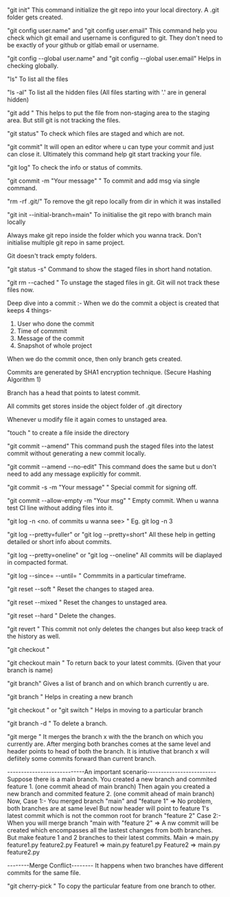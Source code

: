 "git init"
This command initialize the git repo into your local directory. A .git folder gets created.

"git config user.name" and "git config user.email"
This command help you check which git email and username is configured to git. They don't need to be exactly of your github or gitlab email or username.

"git config --global user.name" and "git config --global user.email"
Helps in checking globally.

"ls"
To list all the files

"ls -al"
To list all the hidden files (All files starting with '.' are in general hidden)

"git add <file> "
This helps to put the file from non-staging area to the staging area. But still git is not tracking the files.

"git status"
To check which files are staged and which are not.

"git commit"
It will open an editor where u can type your commit and just can close it. Ultimately this command help git start tracking your file.

"git log"
To check the info or status of commits.

"git commit -m "Your message" "
To commit and add msg via single command.

"rm -rf .git/"
To remove the git repo locally from dir in which it was installed

"git init --initial-branch=main"
To iniitialise the git repo with branch main locally

Always make git repo inside the folder which you wanna track. Don't initialise multiple git repo in same project.

Git doesn't track empty folders.

"git status -s"
Command to show the staged files in short hand notation.

"git rm --cached <file> "
To unstage the staged files in git. Git will not track these files now.

Deep dive into a commit :-
When we do the commit a object is created that keeps 4 things-
1) User who done the commit
2) Time of commmit
3) Message of the commit
4) Snapshot of whole project

When we do the commit once, then only branch gets created.

Commits are generated by SHA1 encryption technique. (Secure Hashing Algorithm 1)

Branch has a head that points to latest commit.

All commits get stores inside the object folder of .git directory

Whenever u modify file it again comes to unstaged area.

"touch <file> "
to create a file inside the directory

"git commit --amend"
This command push the staged files into the latest commit without generating a new commit locally.

"git commit --amend --no-edit"
This command does the same but u don't need to add any message explicitly for commit.

"git commit -s -m "Your message" "
Special commit for signing off.

"git commit --allow-empty -m "Your msg" "
Empty commit. When u wanna test CI line without adding files into it.

"git log -n <no. of commits u wanna see> "
Eg. git log -n 3

"git log --pretty=fuller" or "git log --pretty=short"
All these help in getting detailed or short info about commits.

"git log --pretty=oneline" or "git log --oneline"
All commits will be diaplayed in compacted format.

"git log --since=<date> --until=<date> "
Commmits in a particular timeframe.

"git reset --soft <id of commit at which we want to return> "
Reset the changes to staged area.

"git reset --mixed <id of commit at which we want to return> "
Reset the changes to unstaged area.

"git reset --hard <id of commit at which we want to return> "
Delete the changes.

"git revert <id of latest commit from which we want to revert> "
This commit not only deletes the changes but also keep track of the history as well.

"git checkout <id or hash of the commit u wanna go> "

"git checkout main "
To return back to your latest commits. (Given that your branch is name)

"git branch"
Gives a list of branch and on which branch currently u are.

"git branch <name of branch> "
Helps in creating a new branch

"git checkout <name of branch> " or "git switch <name of branch>"
Helps in moving to a particular branch

"git branch -d <name of branch> "
To delete a branch.

"git merge <name of branch say x> "
It merges the branch x with the the branch on which you currently are. After merging both branches comes at the same level and header points to head of both the branch. It is intutive that branch x will defiitely some commits forward than current branch.

----------------------------An important scenario-------------------------
Suppose there is a main branch.
You created a new branch and commited feature 1. (one commit ahead of main branch)
Then again you created a new branch and commited feature 2. (one commit ahead of main branch)
Now,
Case 1:- You merged branch "main" and "feature 1" => No problem, both branches are at same level
But now header will point to feature 1's latest commit which is not the common root for branch "feature 2"
Case 2:- When you will merge branch "main with "feature 2" => A nw commit will be created which encompasses all the lastest changes from both branches. But make feature 1 and 2 branches to their latest commits.
Main   =>   main.py feature1.py feature2.py
Feature1  => main.py feature1.py
Feature2  => main.py feature2.py


--------Merge Conflict--------
It happens when two branches have different commits for the same file.

"git cherry-pick <hash of commit> "
To copy the particular feature from one branch to other.



